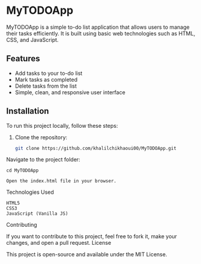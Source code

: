 # MyTODOApp
MyTODOApp is a simple to-do list application that allows users to manage their tasks efficiently. It is built using basic web technologies such as HTML, CSS, and JavaScript.

## Features

- Add tasks to your to-do list
- Mark tasks as completed
- Delete tasks from the list
- Simple, clean, and responsive user interface

## Installation

To run this project locally, follow these steps:

1. Clone the repository:
   ```bash
   git clone https://github.com/khalilchikhaoui00/MyTODOApp.git
   
Navigate to the project folder:

    cd MyTODOApp

    Open the index.html file in your browser.

Technologies Used

    HTML5
    CSS3
    JavaScript (Vanilla JS)

Contributing

If you want to contribute to this project, feel free to fork it, make your changes, and open a pull request.
License

This project is open-source and available under the MIT License.
